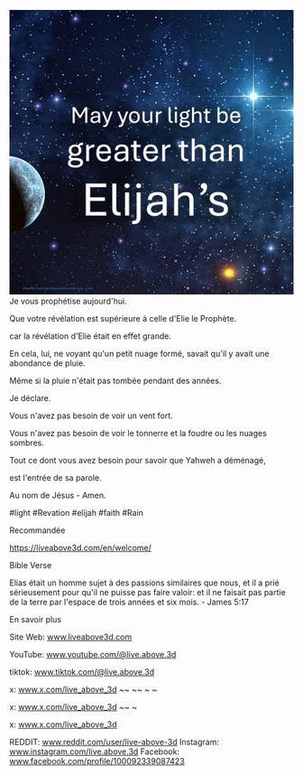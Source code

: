 ![Video cover image](../cover-square.jpeg)
Je vous prophétise aujourd'hui.

Que votre révélation est supérieure à celle d'Elie le Prophète.

car la révélation d'Elie était en effet grande.

En cela, lui, ne voyant qu'un petit nuage formé, savait qu'il y avait une abondance de pluie.

Même si la pluie n'était pas tombée pendant des années.

Je déclare.

Vous n'avez pas besoin de voir un vent fort.

Vous n'avez pas besoin de voir le tonnerre et la foudre ou les nuages ​​sombres.

Tout ce dont vous avez besoin pour savoir que Yahweh a déménagé,

est l'entrée de sa parole.

Au nom de Jésus - Amen.


#light #Revation #elijah #faith #Rain


Recommandée

https://liveabove3d.com/en/welcome/


Bible Verse

Elias était un homme sujet à des passions similaires que nous, et il a prié sérieusement pour qu'il ne puisse pas faire valoir: et il ne faisait pas partie de la terre par l'espace de trois années et six mois. - James 5:17


En savoir plus

Site Web: www.liveabove3d.com

YouTube: www.youtube.com/@live.above.3d

tiktok: www.tiktok.com/@live.above.3d

x: www.x.com/live_above_3d ~~ ~~ ~ ~

x: www.x.com/live_above_3d ~~ ~

x: www.x.com/live_above_3d

REDDIT: www.reddit.com/user/live-above-3d
Instagram: www.instagram.com/live.above.3d
Facebook: www.facebook.com/profile/100092339087423